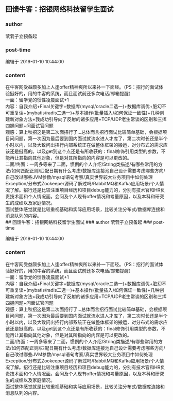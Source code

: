 ## 回馈牛客：招银网络科技留学生面试
### author 
茕茕孑立预备起
### post-time 

编辑于  2019-01-10 10:44:00
### content 
<div class="post-topic-des nc-post-content">
 <div>
  在牛客网受益颇多加上人逢offer精神爽所以来补一下面经。（PS：招行的面试体验挺好的，用的牛客的系统，而且面试前还多次电话/邮箱提醒）
 </div>
 <div>
  一面：留学党的惯性凌晨面试+1
 </div>
 内容：自我介绍+Final关键字+数据库(mysql/oracle二选一)+数据库调优+脏幻不可重复读+(mybatis/radis二选一)+基本操作(批量插入/如何保证一致性)+几种创建新对象方法+我成功引导向了反射的诸多应用+TCP/UDP老生常谈的区别和三挥四握问题+问面试官问题
 <br/>
 观感：算上秋招这是第二次面招行了...总体而言招行面试比较简单基础，会根据项目问问题，第一次因为最后要到国内面试就流水进人才库了，第二次时长还是半个小时以内，以及大致问出招行内部系统正在做整体框架的搬运，对分布式的需求应该还是挺高的。以及get到这个点还是有所收获的：final修饰引用类型的参数，不能再让其指向其他对象，但是对其所指向的内容是可以更改的。
 <br/>
 <div>
  二面/终面：一周多等来了二面，惯例的个人介绍/String类描述/有哪些常用的方法/如何匹配正则/匹配日期有什么考虑/数据库连接池自己设计需要考虑哪些方向/自己改过哪些JVM参数/mysql语句考察/真实世界较大业务项目中如何处理Exception/分布式Zookeeper源码了解过吗/RabbitMQ和Kafka应用场景/个人情况了解。招行还是比较注重项目经历和项目debug能力的，分别有技术官和HR负责技术面和个人情况面。会问及个人现有offer情况和考量原因，以及本科和研究生的成绩以及家庭情况。
 </div>
 <div>
  面试整体感觉就是比较重视基础和实际应用场景，比较关注分布式/数据库连接和消息队列的内容。
 </div>
</div>
## 回馈牛客：招银网络科技留学生面试
### author 
茕茕孑立预备起
### post-time 

编辑于  2019-01-10 10:44:00
### content 
<div class="post-topic-des nc-post-content">
 <div>
  在牛客网受益颇多加上人逢offer精神爽所以来补一下面经。（PS：招行的面试体验挺好的，用的牛客的系统，而且面试前还多次电话/邮箱提醒）
 </div>
 <div>
  一面：留学党的惯性凌晨面试+1
 </div>
 内容：自我介绍+Final关键字+数据库(mysql/oracle二选一)+数据库调优+脏幻不可重复读+(mybatis/radis二选一)+基本操作(批量插入/如何保证一致性)+几种创建新对象方法+我成功引导向了反射的诸多应用+TCP/UDP老生常谈的区别和三挥四握问题+问面试官问题
 <br/>
 观感：算上秋招这是第二次面招行了...总体而言招行面试比较简单基础，会根据项目问问题，第一次因为最后要到国内面试就流水进人才库了，第二次时长还是半个小时以内，以及大致问出招行内部系统正在做整体框架的搬运，对分布式的需求应该还是挺高的。以及get到这个点还是有所收获的：final修饰引用类型的参数，不能再让其指向其他对象，但是对其所指向的内容是可以更改的。
 <br/>
 <div>
  二面/终面：一周多等来了二面，惯例的个人介绍/String类描述/有哪些常用的方法/如何匹配正则/匹配日期有什么考虑/数据库连接池自己设计需要考虑哪些方向/自己改过哪些JVM参数/mysql语句考察/真实世界较大业务项目中如何处理Exception/分布式Zookeeper源码了解过吗/RabbitMQ和Kafka应用场景/个人情况了解。招行还是比较注重项目经历和项目debug能力的，分别有技术官和HR负责技术面和个人情况面。会问及个人现有offer情况和考量原因，以及本科和研究生的成绩以及家庭情况。
 </div>
 <div>
  面试整体感觉就是比较重视基础和实际应用场景，比较关注分布式/数据库连接和消息队列的内容。
 </div>
</div>
